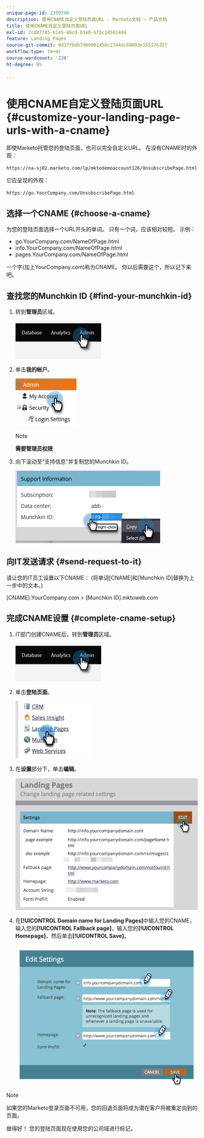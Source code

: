 ```yaml
---
unique-page-id: 2359746
description: 使用CNAME自定义登陆页面URL - Marketo文档 — 产品文档
title: 使用CNAME自定义登陆页面URL
exl-id: 2cd87785-61e5-46cd-b1e0-6fbc145014d4
feature: Landing Pages
source-git-commit: 0d37fbdb7d08901458c1744dc68893e155176327
workflow-type: tm+mt
source-wordcount: '228'
ht-degree: 0%

---
```


# 使用CNAME自定义登陆页面URL {#customize-your-landing-page-urls-with-a-cname}

即使Marketo托管您的登陆页面，也可以完全自定义URL。 在没有CNAME时的外观：

`https://na-sj02.marketo.com/lp/mktodemoaccount126/UnsubscribePage.html`

它应呈现的外观：

`https://go.YourCompany.com/UnsubscribePage.html`

## 选择一个CNAME {#choose-a-cname}

为您的登陆页面选择一个URL开头的单词。 只有一个词，应该相对较短。 示例：

* go.YourCompany.com/NameOfPage.html
* info.YourCompany.com/NameOfPage.html
* pages.YourCompany.com/NameOfPage.html

一个字(加上YourCompany.com)称为CNAME。 你以后需要这个，所以记下来吧。

## 查找您的Munchkin ID {#find-your-munchkin-id}

1. 转到&#x200B;**管理员**&#x200B;区域。

   ![](assets/customize-your-landing-page-urls-with-a-cname-1.png)

1. 单击&#x200B;**我的帐户**。

   ![](assets/customize-your-landing-page-urls-with-a-cname-2.png)

   >[!NOTE]
   >
   >**需要管理员权限**

1. 向下滚动至“支持信息”并复制您的Munchkin ID。

   ![](assets/customize-your-landing-page-urls-with-a-cname-3.png)

## 向IT发送请求 {#send-request-to-it}

请让您的IT员工设置以下CNAME： (将单词[CNAME]和[Munchkin ID]替换为上一步中的文本。)

[CNAME].YourCompany.com > [Munchkin ID].mktoweb.com

## 完成CNAME设置 {#complete-cname-setup}

1. IT部门创建CNAME后，转到&#x200B;**管理员**&#x200B;区域。

   ![](assets/customize-your-landing-page-urls-with-a-cname-4.png)

1. 单击&#x200B;**登陆页面**。

   ![](assets/customize-your-landing-page-urls-with-a-cname-5.png)

1. 在&#x200B;**设置**&#x200B;部分下，单击&#x200B;**编辑**。

   ![](assets/customize-your-landing-page-urls-with-a-cname-6.png)

1. 在&#x200B;**[!UICONTROL Domain name for Landing Pages]**&#x200B;中输入您的CNAME，输入您的&#x200B;**[!UICONTROL Fallback page]**，输入您的&#x200B;**[!UICONTROL Homepage]**，然后单击&#x200B;**[!UICONTROL Save]**。

   ![](assets/customize-your-landing-page-urls-with-a-cname-7.png)

>[!NOTE]
>
>如果您的Marketo登录页面不可用，您的回退页面将成为潜在客户将被重定向到的页面。

做得好！ 您的登陆页面现在使用您的公司域进行标记。
